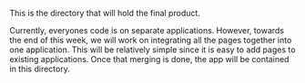 This is the directory that will hold the final product.

Currently, everyones code is on separate applications. However, towards the end of this week, we will work on integrating all the pages together into one application. This will be relatively simple since it is easy to add pages to existing applications. Once that merging is done, the app will be contained in this directory.
